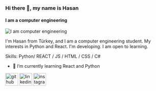### Hi there 👋, my name is Hasan
#### I am a computer engineering
![I am computer engineering](https://arturssmirnovs.github.io/github-profile-readme-generator/images/banner.png)

I'm Hasan from Türkey, and I am a computer engineering student. My interests in Python and React. I'm developing. I am open to learning.

Skills: Python/ REACT / JS / HTML / CSS / C#

- 🌱 I’m currently learning React and Python 


[<img src='https://cdn.jsdelivr.net/npm/simple-icons@3.0.1/icons/github.svg' alt='github' height='40'>](https://github.com/https://github.com/HasanCetin-35)  [<img src='https://cdn.jsdelivr.net/npm/simple-icons@3.0.1/icons/linkedin.svg' alt='linkedin' height='40'>](https://www.linkedin.com/in/https://www.linkedin.com/in/hasan-çetin-56a9b7230//)  [<img src='https://cdn.jsdelivr.net/npm/simple-icons@3.0.1/icons/instagram.svg' alt='instagram' height='40'>](https://www.instagram.com/https://www.instagram.com/hasanncetinn1//)  


